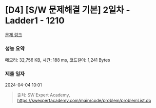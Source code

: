 # [D4] [S/W 문제해결 기본] 2일차 - Ladder1 - 1210 

[문제 링크](https://swexpertacademy.com/main/code/problem/problemDetail.do?contestProbId=AV14ABYKADACFAYh) 

### 성능 요약

메모리: 32,756 KB, 시간: 188 ms, 코드길이: 1,241 Bytes

### 제출 일자

2024-04-04 10:01



> 출처: SW Expert Academy, https://swexpertacademy.com/main/code/problem/problemList.do